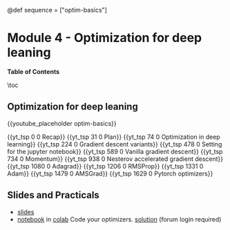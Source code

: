 @def sequence = ["optim-basics"]

# Module 4 - Optimization for deep leaning


**Table of Contents**

\toc


## Optimization for deep leaning

{{youtube_placeholder optim-basics}}

{{yt_tsp 0 0 Recap}}
{{yt_tsp 31 0 Plan}}
{{yt_tsp 74 0 Optimization in deep learning}}
{{yt_tsp 224 0 Gradient descent variants}}
{{yt_tsp 478 0 Setting for the jupyter notebook}}
{{yt_tsp 589 0 Vanilla gradient descent}}
{{yt_tsp 734 0 Momentum}}
{{yt_tsp 938 0 Nesterov accelerated gradient descent}}
{{yt_tsp 1080 0 Adagrad}}
{{yt_tsp 1206 0 RMSProp}}
{{yt_tsp 1331 0 Adam}}
{{yt_tsp 1479 0 AMSGrad}}
{{yt_tsp 1629 0 Pytorch optimizers}}

## Slides and Practicals

- [slides](https://dataflowr.github.io/slides/module4.html)
- [notebook](https://github.com/dataflowr/notebooks/blob/master/Module4/04_gradient_descent_optimization_algorithms_empty.ipynb) in [colab](https://colab.research.google.com/github/dataflowr/notebooks/blob/master/Module4/04_gradient_descent_optimization_algorithms_empty.ipynb) Code your optimizers. [solution](https://forum.dataflowr.com/t/link-to-solution-3-optimizers/56)  (forum login required)